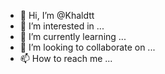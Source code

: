 - 👋 Hi, I’m @Khaldtt
- 👀 I’m interested in ...
- 🌱 I’m currently learning ...
- 💞️ I’m looking to collaborate on ...
- 📫 How to reach me ...

<!---
Khaldtt/Khaldtt is a ✨ special ✨ repository because its `README.md` (this file) appears on your GitHub profile.
You can click the Preview link to take a look at your changes.
--->
